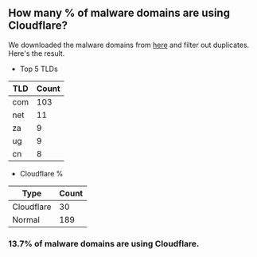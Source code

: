 ## How many % of malware domains are using Cloudflare?


We downloaded the malware domains from [here](https://urlhaus.abuse.ch) and filter out duplicates.
Here's the result.


[//]: # (start replacement)


- Top 5 TLDs

| TLD | Count |
| --- | --- |
| com | 103 |
| net | 11 |
| za | 9 |
| ug | 9 |
| cn | 8 |


- Cloudflare %

| Type | Count |
| --- | --- |
| Cloudflare | 30 |
| Normal | 189 |


### 13.7% of malware domains are using Cloudflare.